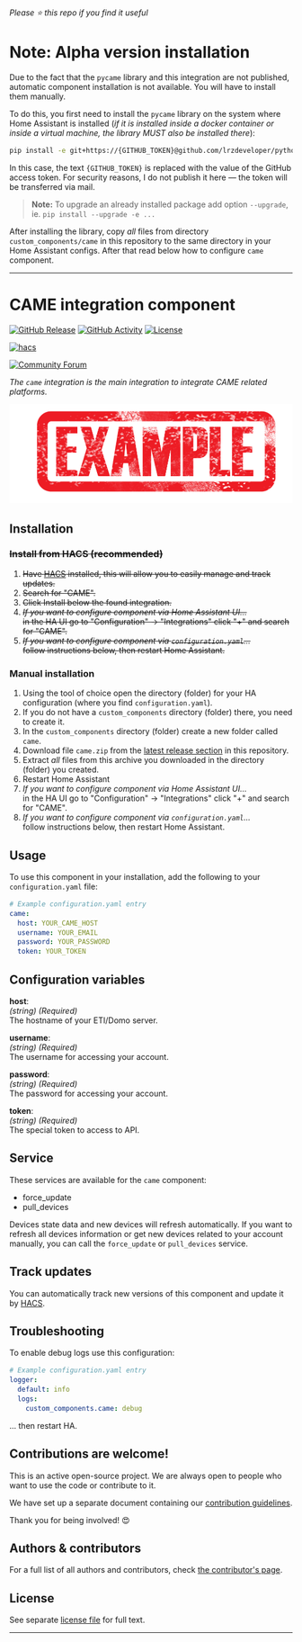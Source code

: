 *Please :star: this repo if you find it useful*

# Note: Alpha version installation

Due to the fact that the `pycame` library and this integration are not published, automatic component installation is not available. You will have to install them manually.

To do this, you first need to install the `pycame` library on the system where Home Assistant is installed (_if it is installed inside a docker container or inside a virtual machine, the library MUST also be installed there_):

```bash
pip install -e git+https://{GITHUB_TOKEN}@github.com/lrzdeveloper/python-came-manager.git@main#egg=pycame
```

In this case, the text `{GITHUB_TOKEN}` is replaced with the value of the GitHub access token. For security reasons, I do not publish it here — the token will be transferred via mail.

> **Note:** To upgrade an already installed package add option `--upgrade`, ie. `pip install --upgrade -e ...`

After installing the library, copy _all_ files from directory `custom_components/came` in this repository to the same directory in your Home Assistant configs.
After that read below how to configure `came` component.

***

# CAME integration component

[![GitHub Release][releases-shield]][releases]
[![GitHub Activity][commits-shield]][commits]
[![License][license-shield]][license]

[![hacs][hacs-shield]][hacs]

[![Community Forum][forum-shield]][forum]

_The `came` integration is the main integration to integrate CAME related platforms._

![example][exampleimg]

## Installation

<strike>

### Install from HACS (recommended)

1. Have [HACS][hacs] installed, this will allow you to easily manage and track updates.
1. Search for "CAME".
1. Click Install below the found integration.
1. _If you want to configure component via Home Assistant UI..._\
    in the HA UI go to "Configuration" -> "Integrations" click "+" and search for "CAME".
1. _If you want to configure component via `configuration.yaml`..._\
    follow instructions below, then restart Home Assistant.
</strike>

### Manual installation

1. Using the tool of choice open the directory (folder) for your HA configuration (where you find `configuration.yaml`).
1. If you do not have a `custom_components` directory (folder) there, you need to create it.
1. In the `custom_components` directory (folder) create a new folder called `came`.
1. Download file `came.zip` from the [latest release section][releases-latest] in this repository.
1. Extract _all_ files from this archive you downloaded in the directory (folder) you created.
1. Restart Home Assistant
1. _If you want to configure component via Home Assistant UI..._\
    in the HA UI go to "Configuration" -> "Integrations" click "+" and search for "CAME".
1. _If you want to configure component via `configuration.yaml`..._\
    follow instructions below, then restart Home Assistant.

## Usage

To use this component in your installation, add the following to your `configuration.yaml` file:

```yaml
# Example configuration.yaml entry
came:
  host: YOUR_CAME_HOST
  username: YOUR_EMAIL
  password: YOUR_PASSWORD
  token: YOUR_TOKEN
```

## Configuration variables

**host**:\
  _(string) (Required)_\
  The hostname of your ETI/Domo server.

**username**:\
  _(string) (Required)_\
  The username for accessing your account.

**password**:\
  _(string) (Required)_\
  The password for accessing your account.

**token**:\
  _(string) (Required)_\
  The special token to access to API.

## Service

These services are available for the `came` component:

- force_update
- pull_devices

Devices state data and new devices will refresh automatically. If you want to refresh all devices information or get new devices related to your account manually, you can call the `force_update` or `pull_devices` service.

## Track updates

You can automatically track new versions of this component and update it by [HACS][hacs].

## Troubleshooting

To enable debug logs use this configuration:
```yaml
# Example configuration.yaml entry
logger:
  default: info
  logs:
    custom_components.came: debug
```
... then restart HA.

## Contributions are welcome!

This is an active open-source project. We are always open to people who want to
use the code or contribute to it.

We have set up a separate document containing our
[contribution guidelines](CONTRIBUTING.md).

Thank you for being involved! :heart_eyes:

## Authors & contributors

For a full list of all authors and contributors, check [the contributor's page][contributors].

## License

See separate [license file](LICENSE.md) for full text.

***

[component]: https://github.com/lrzdeveloper/ha-came
[commits-shield]: https://img.shields.io/github/commit-activity/y/lrzdeveloper/ha-came.svg?style=popout
[commits]: https://github.com/lrzdeveloper/ha-came/commits/master
[hacs-shield]: https://img.shields.io/badge/HACS-Custom-orange.svg?style=popout
[hacs]: https://hacs.xyz
[exampleimg]: example.png
[forum-shield]: https://img.shields.io/badge/community-forum-brightgreen.svg?style=popout
[forum]: https://community.home-assistant.io/
[license]: https://github.com/lrzdeveloper/ha-came/blob/main/LICENSE.md
[license-shield]: https://img.shields.io/badge/license-Creative_Commons_BY--NC--SA_License-lightgray.svg?style=popout
[releases-shield]: https://img.shields.io/github/release/lrzdeveloper/ha-came.svg?style=popout
[releases]: https://github.com/lrzdeveloper/ha-came/releases
[releases-latest]: https://github.com/lrzdeveloper/ha-came/releases/latest
[report_bug]: https://github.com/lrzdeveloper/ha-came/issues/new?template=bug_report.md
[suggest_idea]: https://github.com/lrzdeveloper/ha-came/issues/new?template=feature_request.md
[contributors]: https://github.com/lrzdeveloper/ha-came/graphs/contributors
